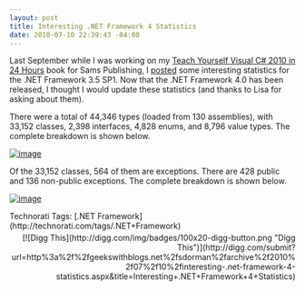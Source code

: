 ```yaml
---
layout: post
title: Interesting .NET Framework 4 Statistics
date: 2010-07-10 22:39:43 -04:00
---
```


Last September while I was working on my [Teach Yourself Visual C# 2010 in 24 Hours](http://www.amazon.com/gp/product/0672331012?ie=UTF8&tag=scotdorm-20&linkCode=as2&camp=1789&creative=390957&creativeASIN=0672331012) book for Sams Publishing, I [posted](http://geekswithblogs.net/sdorman/archive/2009/09/20/interesting-.net-framework-statistics.aspx) some interesting statistics for the .NET Framework 3.5 SP1. Now that the .NET Framework 4.0 has been released, I thought I would update these statistics (and thanks to Lisa for asking about them).

There were a total of 44,346 types (loaded from 130 assemblies), with 33,152 classes, 2,398 interfaces, 4,828 enums, and 8,796 value types. The complete breakdown is shown below.

[![image](http://gwb.blob.core.windows.net/sdorman/WindowsLiveWriter/Interesting.NETFramework4Statistics_13707/image_thumb.png "image")](http://gwb.blob.core.windows.net/sdorman/WindowsLiveWriter/Interesting.NETFramework4Statistics_13707/image_2.png)

Of the 33,152 classes, 564 of them are exceptions. There are 428 public and 136 non-public exceptions. The complete breakdown is shown below.

[![image](http://gwb.blob.core.windows.net/sdorman/WindowsLiveWriter/Interesting.NETFramework4Statistics_13707/image_thumb_1.png "image")](http://gwb.blob.core.windows.net/sdorman/WindowsLiveWriter/Interesting.NETFramework4Statistics_13707/image_4.png)       

  <div style="padding-bottom: 0px; margin: 0px; padding-left: 0px; padding-right: 0px; display: inline; float: none; padding-top: 0px" id="scid:0767317B-992E-4b12-91E0-4F059A8CECA8:5e10c073-93a1-46de-a53c-2777e5e95d4c" class="wlWriterSmartContent">Technorati Tags: [.NET Framework](http://technorati.com/tags/.NET+Framework)</div>    
<div class="wlWriterHeaderFooter" style="text-align:right; margin:0px; padding:4px 0px 4px 0px;">[![Digg This](http://digg.com/img/badges/100x20-digg-button.png "Digg This")](http://digg.com/submit?url=http%3a%2f%2fgeekswithblogs.net%2fsdorman%2farchive%2f2010%2f07%2f10%2finteresting-.net-framework-4-statistics.aspx&title=Interesting+.NET+Framework+4+Statistics)</div>
